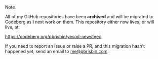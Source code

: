 > [!NOTE]
> All of my GitHub repositories have been **archived** and will be migrated to
> Codeberg as I next work on them. This repository either now lives, or will
> live, at:
>
> https://codeberg.org/pbrisbin/yesod-newsfeed
>
> If you need to report an Issue or raise a PR, and this migration hasn't
> happened yet, send an email to me@pbrisbin.com.

